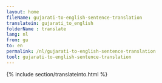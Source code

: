 ```yaml
---
layout: home
fileName: gujarati-to-english-sentence-translation
translatein: gujarati_to_english
folderName : translate
lang: nl
from: gu
to: en
permalink: /nl/gujarati-to-english-sentence-translation
tool: gujarati-to-english-sentence-translation
---
```

{% include section/translateinto.html %}